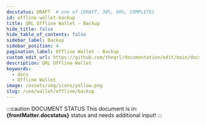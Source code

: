 ```yaml
---
docstatus: DRAFT  # one of {DRAFT, 30%, 90%, COMPLETE}
id: offline-wallet-backup
title: QRL Offline Wallet - Backup
hide_title: false
hide_table_of_contents: false
sidebar_label: Backup
sidebar_position: 4
pagination_label: Offline Wallet - Backup
custom_edit_url: https://github.com/theqrl/documentation/edit/main/docs/
description: QRL Offline Wallet
keywords:
  - docs
  - Offline Wallet
image: /assets/img/icons/yellow.png
slug: /use/wallet/offline/backup
---
```


:::caution DOCUMENT STATUS 
<span>This document is in: <b>{frontMatter.docstatus}</b> status and needs additional input!</span>
:::